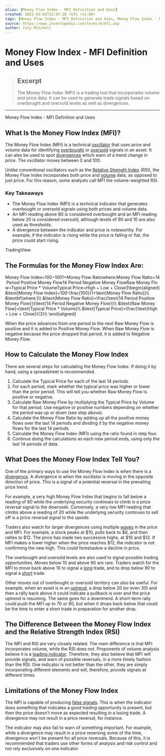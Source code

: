 ```yaml
---
alias: [Money Flow Index - MFI Definition and Uses]
created: 2021-03-02T22:07:28 (UTC +11:00)
tags: [Money Flow Index - MFI Definition and Uses, Money Flow Index - MFI Definition and Uses]
source: https://www.investopedia.com/terms/m/mfi.asp
author: Cory Mitchell
---
```


# Money Flow Index - MFI Definition and Uses

> ## Excerpt
> The Money Flow Index (MFI) is a trading tool that incorporates volume and price data. It can be used to generate trade signals based on overbought and oversold levels as well as divergences.

---

Money Flow Index - MFI Definition and Uses
## What Is the Money Flow Index (MFI)?

The Money Flow Index (MFI) is a technical [oscillator](https://www.investopedia.com/terms/o/oscillator.asp) that uses price and volume data for identifying [overbought](https://www.investopedia.com/terms/o/overbought.asp) or [oversold](https://www.investopedia.com/terms/o/oversold.asp) signals in an asset. It can also be used to spot [divergences](https://www.investopedia.com/terms/d/divergence.asp) which warn of a trend change in price. The oscillator moves between 0 and 100.

Unlike conventional oscillators such as the [Relative Strength Index](https://www.investopedia.com/terms/r/rsi.asp) (RSI), the Money Flow Index incorporates both price and [volume](https://www.investopedia.com/terms/v/volume.asp) data, as opposed to just price. For this reason, some analysts call MFI the volume-weighted RSI.

### Key Takeaways

-   The Money Flow Index (MFI) is a technical indicator that generates overbought or oversold signals using both prices and volume data.
-   An MFI reading above 80 is considered overbought and an MFI reading below 20 is considered oversold, although levels of 90 and 10 are also used as thresholds.
-   A divergence between the indicator and price is noteworthy. For example, if the indicator is rising while the price is falling or flat, the price could start rising.

TradingView.

## The Formulas for the Money Flow Index Are:

Money Flow Index\=100−1001+Money Flow Ratiowhere:Money Flow Ratio\=14 Period Positive Money Flow14 Period Negative Money FlowRaw Money Flow\=Typical Price \* VolumeTypical Price\=High + Low + Close3\\begin{aligned} &\\text{Money Flow Index}=100-\\frac{100}{1+\\text{Money Flow Ratio}}\\\\ &\\textbf{where:}\\\\ &\\text{Money Flow Ratio}=\\frac{\\text{14 Period Positive Money Flow}}{\\text{14 Period Negative Money Flow}}\\\\ &\\text{Raw Money Flow}=\\text{Typical Price \* Volume}\\\\ &\\text{Typical Price}=\\frac{\\text{High + Low + Close}}{3}\\\\ \\end{aligned}

When the price advances from one period to the next Raw Money Flow is positive and it is added to Positive Money Flow. When Raw Money Flow is negative because the price dropped that period, it is added to Negative Money Flow.

## How to Calculate the Money Flow Index

There are several steps for calculating the Money Flow Index. If doing it by hand, using a spreadsheet is recommended.

1.  Calculate the Typical Price for each of the last 14 periods.
2.  For each period, mark whether the typical price was higher or lower than the prior period. This will tell you whether Raw Money Flow is positive or negative.
3.  Calculate Raw Money Flow by multiplying the Typical Price by Volume for that period. Use negative or positive numbers depending on whether the period was up or down (see step above).
4.  Calculate the Money Flow Ratio by adding up all the positive money flows over the last 14 periods and dividing it by the negative money flows for the last 14 periods.
5.  Calculate the Money Flow Index (MFI) using the ratio found in step four.
6.  Continue doing the calculations as each new period ends, using only the last 14 periods of data.

## What Does the Money Flow Index Tell You?

One of the primary ways to use the Money Flow Index is when there is a [divergence](https://www.investopedia.com/terms/a/atthemoney.asp). A divergence is when the oscillator is moving in the opposite direction of price. This is a signal of a potential reversal in the prevailing price trend.

For example, a very high Money Flow Index that begins to fall below a reading of 80 while the underlying security continues to climb is a price reversal signal to the downside. Conversely, a very low MFI reading that climbs above a reading of 20 while the underlying security continues to sell off is a price reversal signal to the upside.

Traders also watch for larger divergences using multiple [waves](https://www.investopedia.com/terms/e/elliottwavetheory.asp) in the price and MFI. For example, a stock peaks at $10, pulls back to $8, and then rallies to $12. The price has made two successive highs, at $10 and $12. If MFI makes a lower higher when the price reaches $12, the indicator is not confirming the new high. This could foreshadow a decline in price.

The overbought and oversold levels are also used to signal possible trading opportunities. Moves below 10 and above 90 are rare. Traders watch for the MFI to move back above 10 to signal a [long](https://www.investopedia.com/terms/l/long.asp) trade, and to drop below 90 to signal a [short](https://www.investopedia.com/terms/s/shortselling.asp) trade.

Other moves out of overbought or oversold territory can also be useful. For example, when an asset is in an [uptrend](https://www.investopedia.com/terms/u/uptrend.asp), a drop below 20 (or even 30) and then a rally back above it could indicate a pullback is over and the price uptrend is resuming. The same goes for a downtrend. A short-term rally could push the MFI up to 70 or 80, but when it drops back below that could be the time to enter a short trade in preparation for another drop.

## The Difference Between the Money Flow Index and the Relative Strength Index (RSI)

The MFI and RSI are very closely related. The main difference is that MFI incorporates volume, while the RSI does not. Proponents of volume analysis believe it is a [leading indicator](https://www.investopedia.com/terms/l/leadingindicator.asp). Therefore, they also believe that MFI will provide signals, and warn of possible reversals, in a more timely fashion than the RSI. One indicator is not better than the other, they are simply incorporating different elements and will, therefore, provide signals at different times.

## Limitations of the Money Flow Index

The MFI is capable of producing [false signals](https://www.investopedia.com/terms/f/false-signal.asp). This is when the indicator does something that indicates a good trading opportunity is present, but then the price doesn't move as expected resulting in a losing trade. A divergence may not result in a price reversal, for instance.

The indicator may also fail to warn of something important. For example, while a divergence may result in a price reversing some of the time, divergence won't be present for all price reversals. Because of this, it is recommended that traders use other forms of analysis and risk control and not rely exclusively on one indicator.
